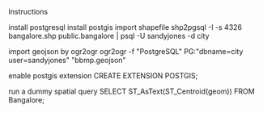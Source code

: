 Instructions

install postgresql
install postgis
import shapefile
  shp2pgsql -I -s 4326 bangalore.shp public.bangalore | psql -U sandyjones -d city

import geojson by ogr2ogr
  ogr2ogr -f "PostgreSQL" PG:"dbname=city user=sandyjones" "bbmp.geojson"

enable postgis extension
  CREATE EXTENSION POSTGIS;

run a dummy spatial query
  SELECT ST_AsText(ST_Centroid(geom)) FROM Bangalore;
